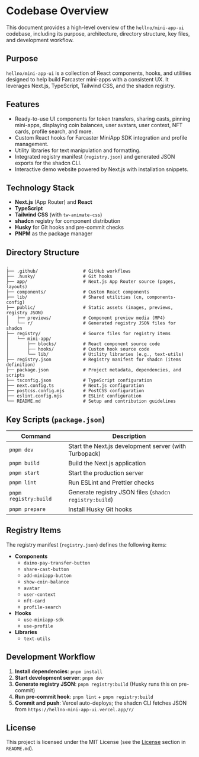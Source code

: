 # Codebase Overview

This document provides a high-level overview of the `hellno/mini-app-ui` codebase, including its purpose, architecture, directory structure, key files, and development workflow.

## Purpose

`hellno/mini-app-ui` is a collection of React components, hooks, and utilities designed to help build Farcaster mini-apps with a consistent UX. It leverages Next.js, TypeScript, Tailwind CSS, and the shadcn registry.

## Features

- Ready-to-use UI components for token transfers, sharing casts, pinning mini-apps, displaying coin balances, user avatars, user context, NFT cards, profile search, and more.
- Custom React hooks for Farcaster MiniApp SDK integration and profile management.
- Utility libraries for text manipulation and formatting.
- Integrated registry manifest (`registry.json`) and generated JSON exports for the shadcn CLI.
- Interactive demo website powered by Next.js with installation snippets.

## Technology Stack

- **Next.js** (App Router) and **React**
- **TypeScript**
- **Tailwind CSS** (with `tw-animate-css`)
- **shadcn** registry for component distribution
- **Husky** for Git hooks and pre-commit checks
- **PNPM** as the package manager

## Directory Structure

```text
. 
├── .github/                 # GitHub workflows
├── .husky/                  # Git hooks
├── app/                     # Next.js App Router source (pages, layouts)
├── components/              # Custom React components
├── lib/                     # Shared utilities (cn, components-config)
├── public/                  # Static assets (images, previews, registry JSON)
│   ├── previews/            # Component preview media (MP4)
│   └── r/                   # Generated registry JSON files for shadcn
├── registry/                # Source files for registry items
│   └── mini-app/
│       ├── blocks/          # React component source code
│       ├── hooks/           # Custom hook source code
│       └── lib/             # Utility libraries (e.g., text-utils)
├── registry.json            # Registry manifest for shadcn (items definition)
├── package.json             # Project metadata, dependencies, and scripts
├── tsconfig.json            # TypeScript configuration
├── next.config.ts           # Next.js configuration
├── postcss.config.mjs       # PostCSS configuration
├── eslint.config.mjs        # ESLint configuration
└── README.md                # Setup and contribution guidelines
```

## Key Scripts (`package.json`)

| Command               | Description                                                   |
|-----------------------|---------------------------------------------------------------|
| `pnpm dev`            | Start the Next.js development server (with Turbopack)         |
| `pnpm build`          | Build the Next.js application                                 |
| `pnpm start`          | Start the production server                                   |
| `pnpm lint`           | Run ESLint and Prettier checks                                |
| `pnpm registry:build` | Generate registry JSON files (`shadcn registry:build`)        |
| `pnpm prepare`        | Install Husky Git hooks                                       |

## Registry Items

The registry manifest (`registry.json`) defines the following items:

- **Components**
  - `daimo-pay-transfer-button`
  - `share-cast-button`
  - `add-miniapp-button`
  - `show-coin-balance`
  - `avatar`
  - `user-context`
  - `nft-card`
  - `profile-search`
- **Hooks**
  - `use-miniapp-sdk`
  - `use-profile`
- **Libraries**
  - `text-utils`

## Development Workflow

1. **Install dependencies**: `pnpm install`
2. **Start development server**: `pnpm dev`
3. **Generate registry JSON**: `pnpm registry:build` (Husky runs this on pre-commit)
4. **Run pre-commit hook**: `pnpm lint` + `pnpm registry:build`
5. **Commit and push**: Vercel auto-deploys; the shadcn CLI fetches JSON from `https://hellno-mini-app-ui.vercel.app/r/`

## License

This project is licensed under the MIT License (see the [License](#license) section in `README.md`).